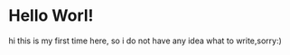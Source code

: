 


Hello Worl!
=======
hi this is my first time here, so i do not have any idea what to write,sorry:)

